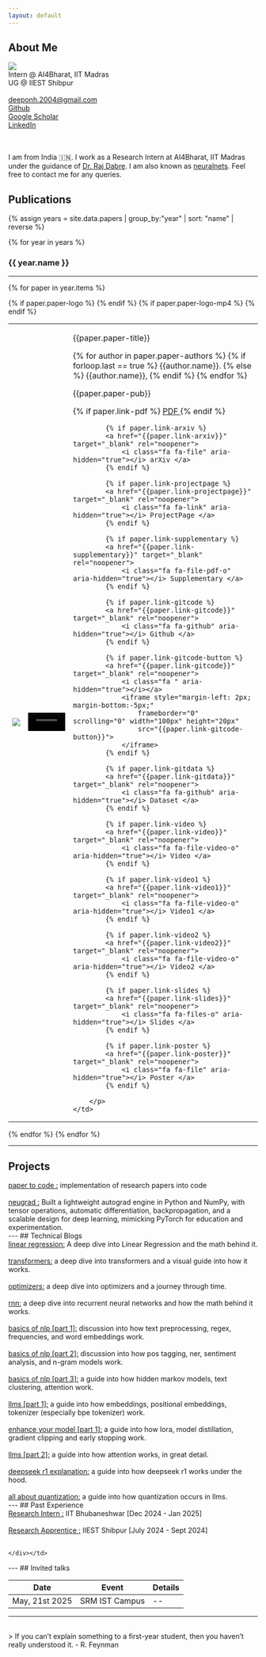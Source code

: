 ```yaml
---
layout: default
---
```


## About Me
<tr>
    <td><img class="profile-picture" src="me_deepon.png"></td>
    <td><div class="profile-doc">
		Intern @ AI4Bharat, IIT Madras <br>
        UG @ IIEST Shibpur <br>
        <br>
		<a href="mailto:deeponh.2004@gmail.com">
			<i class="fa fa-envelope" aria-hidden="true"></i> deeponh.2004@gmail.com</a> <br> 
		<a href="https://github.com/cneuralnetwork">
			<i class="fa fa-github" aria-hidden="true"></i> Github </a> <br> 
		<a href="#">
			<i class="fa fa-google" aria-hidden="true"></i> Google Scholar </a> <br> 
		<a href="https://www.linkedin.com/in/deeponhalder/">
			<i class="fa fa-linkedin" aria-hidden="true"></i> LinkedIn </a>
        <br><br>
        <!-- VAT ID: FI-3485521-8 -->
        <br>
	</div></td>
</tr>

I am from India 🇮🇳. I work as a Research Intern at AI4Bharat, IIT Madras under the guidance of <a href="https://prajdabre.github.io/">Dr. Raj Dabre</a>. I am also known as <a href="https://cneuralnets.netlify.app">neuralnets</a>. Feel free to contact me for any queries.








## Publications
{% assign years = site.data.papers | group_by:"year" | sort: "name" | reverse %}

{% for year in years %}
### {{ year.name }}	
---

{% for paper in year.items %}
<table class="paper-list">
  <tr>
  	{% if paper.paper-logo %}
    <td><img class="paper-logo" src="{{paper.paper-logo}}"></td>
	{% endif %}
	{% if paper.paper-logo-mp4 %}
    <td>
		<div class="paper-logo">
		<video width="100%" height="100%" muted autoplay loop>
			<source src="{{paper.paper-logo-mp4}}" type="video/mp4">
			Your browser does not support the video tag.
		</video>
		</div>
	</td>
	{% endif %}
    <td>
		<p class="paper-title">{{paper.paper-title}}</p>  
		<p class="paper-authors">
			{% for author in paper.paper-authors %}
				{% if forloop.last == true %}
					{{author.name}}.
				{% else %}
					{{author.name}},
				{% endif %}
			{% endfor %}
		</p>
		<p class="paper-pub">{{paper.paper-pub}}</p>
		<p class="paper-links">
			{% if paper.link-pdf %}
			<a href="{{paper.link-pdf}}" target="_blank" rel="noopener">
				<i class="fa fa-file-pdf-o" aria-hidden="true"></i> PDF </a>
			{% endif %}

			{% if paper.link-arxiv %}
			<a href="{{paper.link-arxiv}}" target="_blank" rel="noopener">
				<i class="fa fa-file" aria-hidden="true"></i> arXiv </a> 
			{% endif %}

			{% if paper.link-projectpage %}
			<a href="{{paper.link-projectpage}}" target="_blank" rel="noopener">
				<i class="fa fa-link" aria-hidden="true"></i> ProjectPage </a>  
			{% endif %}

			{% if paper.link-supplementary %}
			<a href="{{paper.link-supplementary}}" target="_blank" rel="noopener">
				<i class="fa fa-file-pdf-o" aria-hidden="true"></i> Supplementary </a>  
			{% endif %}

			{% if paper.link-gitcode %}
			<a href="{{paper.link-gitcode}}" target="_blank" rel="noopener">
				<i class="fa fa-github" aria-hidden="true"></i> Github </a>  
	        {% endif %}

			{% if paper.link-gitcode-button %}
			<a href="{{paper.link-gitcode}}" target="_blank" rel="noopener">
				<i class="fa " aria-hidden="true"></i></a>  
				<iframe style="margin-left: 2px; margin-bottom:-5px;" 
					frameborder="0" scrolling="0" width="100px" height="20px"
	                src="{{paper.link-gitcode-button}}">
	        	</iframe>
	        {% endif %}

	        {% if paper.link-gitdata %}
			<a href="{{paper.link-gitdata}}" target="_blank" rel="noopener">
				<i class="fa fa-github" aria-hidden="true"></i> Dataset </a> 
	        {% endif %}

	        {% if paper.link-video %}
	        <a href="{{paper.link-video}}" target="_blank" rel="noopener">
				<i class="fa fa-file-video-o" aria-hidden="true"></i> Video </a> 
			{% endif %}

			{% if paper.link-video1 %}
	        <a href="{{paper.link-video1}}" target="_blank" rel="noopener">
				<i class="fa fa-file-video-o" aria-hidden="true"></i> Video1 </a> 
			{% endif %}

			{% if paper.link-video2 %}
	        <a href="{{paper.link-video2}}" target="_blank" rel="noopener">
				<i class="fa fa-file-video-o" aria-hidden="true"></i> Video2 </a> 
			{% endif %}

			{% if paper.link-slides %}
	        <a href="{{paper.link-slides}}" target="_blank" rel="noopener">
				<i class="fa fa-files-o" aria-hidden="true"></i> Slides </a> 
			{% endif %}

			{% if paper.link-poster %}
	        <a href="{{paper.link-poster}}" target="_blank" rel="noopener">
				<i class="fa fa-file" aria-hidden="true"></i> Poster </a> 
			{% endif %}

		</p>
	</td>
  </tr>
</table>
{% endfor %}
{% endfor %}

---
## Projects
<tr>
    <td><div>
        <a href="https://github.com/cneuralnetwork/solving-ml-papers">
			<i class="fa fa-github" aria-hidden="true"></i> paper to code :</a> implementation of research papers into code
            <br> 
            <br> 
        <a href="https://github.com/neu-reseau/neugrad">
			<i class="fa fa-github" aria-hidden="true"></i>  neugrad :</a> Built a lightweight autograd engine in Python and NumPy, with tensor operations, automatic differentiation, backpropagation, and a scalable design for deep learning, mimicking PyTorch for education and experimentation.
            <br> 
	</div></td>
</tr>
---
## Technical Blogs
<tr>
   <td><div>
       <a href="https://trite-song-d6a.notion.site/Linear-Regression-SS-1-11c0af77bef380bab612fbc77e447caf">
           linear regression:</a> A deep dive into Linear Regression and the math behind it.
           <br>
           <br>
       <a href="https://trite-song-d6a.notion.site/Transformers-Week-2-1210af77bef38088b253e28a351b7212">
           transformers:</a> a deep dive into transformers and a visual guide into how it works.
           <br>
           <br>
       <a href="https://trite-song-d6a.notion.site/Optimizers-Week-3-12a0af77bef380d6be27f0a7db7dc533">
           optimizers:</a> a deep dive into optimizers and a journey through time.
           <br>
           <br>
       <a href="https://trite-song-d6a.notion.site/RNNs-Week-4-12e0af77bef38040a8d9f10cff7bf295">
           rnn:</a> a deep dive into recurrent neural networks and how the math behind it works.
           <br>
           <br>
       <a href="https://trite-song-d6a.notion.site/Basics-of-NLP-1-Week-5-1340af77bef380718a51e0e9ee84a4bd">
           basics of nlp [part 1]:</a> discussion into how text preprocessing, regex, frequencies, and word embeddings work.
           <br>
           <br>
       <a href="https://trite-song-d6a.notion.site/Basics-of-NLP-2-Week-6-14b0af77bef3808d8aabdb1e744b888e">
           basics of nlp [part 2]:</a> discussion into how pos tagging, ner, sentiment analysis, and n-gram models work.
           <br>
           <br>
       <a href="https://trite-song-d6a.notion.site/Basics-of-NLP-3-Week-7-1590af77bef38029a0d5f08dafc86594">
           basics of nlp [part 3]:</a> a guide into how hidden markov models, text clustering, attention work.
           <br>
           <br>
       <a href="https://trite-song-d6a.notion.site/LLMs-1-Week-8-1660af77bef380039facddb7502c2ef1">
           llms [part 1]:</a> a guide into how embeddings, positional embeddings, tokenizer (especially bpe tokenizer) work.
           <br>
           <br>
       <a href="https://trite-song-d6a.notion.site/Enhance-Your-Model-1-Week-9-17d0af77bef38077a451feb454ae5152">
           enhance your model [part 1]:</a> a guide into how lora, model distillation, gradient clipping and early stopping work.
           <br>
           <br>
       <a href="https://trite-song-d6a.notion.site/LLMs-2-Week-10-18f0af77bef3808fb543c0a39155b0cf">
           llms [part 2]:</a> a guide into how attention works, in great detail.
           <br>
           <br>
       <a href="https://trite-song-d6a.notion.site/Deepseek-R1-for-Everyone-1860af77bef3806c9db5e5c2a256577d">
           deepseek r1 explanation:</a> a guide into how deepseek r1 works under the hood.
           <br>
           <br>
       <a href="https://medium.com/@cneuralnetworks/all-about-quantization-5b258f60ab83">
           all about quantization:</a> a guide into how quantization occurs in llms.
           <br>
   </div></td>
</tr>
---
## Past Experience
<tr>
    <td><div>
        <a href="https://drive.google.com/file/d/1Zd9U8XNWYN_atgvO0wz4qdHgxpQoFLbo/view?usp=sharing">
			Research Intern :</a> IIT Bhubaneshwar [Dec 2024 - Jan 2025] 
            <br> 
            <br> 
			<a href="#">
			Research Apprentice :</a> IIEST Shibpur [July 2024 - Sept 2024]
            <br> 
            <br> 
        
	</div></td>
</tr>
---
## Invited talks

Date | Event | Details
-----|-------|--------
May, 21st 2025 | SRM IST Campus| --
---
<br>
> If you can’t explain something to a first-year student, then you haven’t really understood it. - R. Feynman